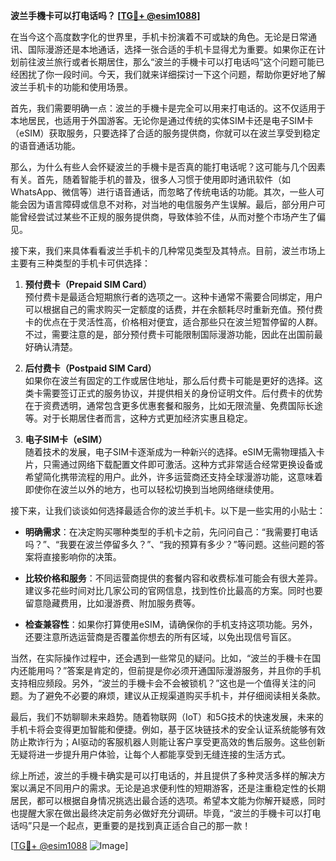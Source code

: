 **波兰手機卡可以打电话吗？ [[TG💪+ @esim1088](https://t.me/s/esim1088)]**

在当今这个高度数字化的世界里，手机卡扮演着不可或缺的角色。无论是日常通讯、国际漫游还是本地通话，选择一张合适的手机卡显得尤为重要。如果你正在计划前往波兰旅行或者长期居住，那么“波兰的手機卡可以打电话吗”这个问题可能已经困扰了你一段时间。今天，我们就来详细探讨一下这个问题，帮助你更好地了解波兰手机卡的功能和使用场景。

首先，我们需要明确一点：波兰的手機卡是完全可以用来打电话的。这不仅适用于本地居民，也适用于外国游客。无论你是通过传统的实体SIM卡还是电子SIM卡（eSIM）获取服务，只要选择了合适的服务提供商，你就可以在波兰享受到稳定的语音通话功能。

那么，为什么有些人会怀疑波兰的手機卡是否真的能打电话呢？这可能与几个因素有关。首先，随着智能手机的普及，很多人习惯于使用即时通讯软件（如WhatsApp、微信等）进行语音通话，而忽略了传统电话的功能。其次，一些人可能会因为语言障碍或信息不对称，对当地的电信服务产生误解。最后，部分用户可能曾经尝试过某些不正规的服务提供商，导致体验不佳，从而对整个市场产生了偏见。

接下来，我们来具体看看波兰手机卡的几种常见类型及其特点。目前，波兰市场上主要有三种类型的手机卡可供选择：

1. **预付费卡（Prepaid SIM Card）**  
   预付费卡是最适合短期旅行者的选项之一。这种卡通常不需要合同绑定，用户可以根据自己的需求购买一定额度的话费，并在余额耗尽时重新充值。预付费卡的优点在于灵活性高，价格相对便宜，适合那些只在波兰短暂停留的人群。不过，需要注意的是，部分预付费卡可能限制国际漫游功能，因此在出国前最好确认清楚。

2. **后付费卡（Postpaid SIM Card）**  
   如果你在波兰有固定的工作或居住地址，那么后付费卡可能是更好的选择。这类卡需要签订正式的服务协议，并提供相关的身份证明文件。后付费卡的优势在于资费透明，通常包含更多优惠套餐和服务，比如无限流量、免费国际长途等。对于长期居住者而言，这种方式更加经济实惠且稳定。

3. **电子SIM卡（eSIM）**  
   随着技术的发展，电子SIM卡逐渐成为一种新兴的选择。eSIM无需物理插入卡片，只需通过网络下载配置文件即可激活。这种方式非常适合经常更换设备或希望简化携带流程的用户。此外，许多运营商还支持全球漫游功能，这意味着即使你在波兰以外的地方，也可以轻松切换到当地网络继续使用。

接下来，让我们谈谈如何选择最适合你的波兰手机卡。以下是一些实用的小贴士：

- **明确需求**：在决定购买哪种类型的手机卡之前，先问问自己：“我需要打电话吗？”、“我要在波兰停留多久？”、“我的预算有多少？”等问题。这些问题的答案将直接影响你的决策。
  
- **比较价格和服务**：不同运营商提供的套餐内容和收费标准可能会有很大差异。建议多花些时间对比几家公司的官网信息，找到性价比最高的方案。同时也要留意隐藏费用，比如漫游费、附加服务费等。

- **检查兼容性**：如果你打算使用eSIM，请确保你的手机支持这项功能。另外，还要注意所选运营商是否覆盖你想去的所有区域，以免出现信号盲区。

当然，在实际操作过程中，还会遇到一些常见的疑问。比如，“波兰的手機卡在国内还能用吗？”答案是肯定的，但前提是你必须开通国际漫游服务，并且你的手机支持相应频段。另外，“波兰的手機卡会不会被锁机？”这也是一个值得关注的问题。为了避免不必要的麻烦，建议从正规渠道购买手机卡，并仔细阅读相关条款。

最后，我们不妨聊聊未来趋势。随着物联网（IoT）和5G技术的快速发展，未来的手机卡将会变得更加智能和便捷。例如，基于区块链技术的安全认证系统能够有效防止欺诈行为；AI驱动的客服机器人则能让客户享受更高效的售后服务。这些创新无疑将进一步提升用户体验，让每个人都能享受到无缝连接的生活方式。

综上所述，波兰的手機卡确实是可以打电话的，并且提供了多种灵活多样的解决方案以满足不同用户的需求。无论是追求便利性的短期游客，还是注重稳定性的长期居民，都可以根据自身情况挑选出最合适的选项。希望本文能为你解开疑惑，同时也提醒大家在做出最终决定前务必做好充分调研。毕竟，“波兰的手機卡可以打电话吗”只是一个起点，更重要的是找到真正适合自己的那一款！

[[TG💪+ @esim1088](https://t.me/s/esim1088) ![Image](https://i.postimg.cc/4NQfJmqS/Snipaste-2025-05-13-00-14-12.png)]